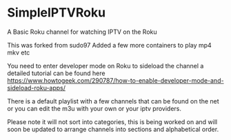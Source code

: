 # SimpleIPTVRoku
A Basic Roku channel for watching IPTV on the Roku

This was forked from sudo97 
Added a few more containers to play mp4 mkv etc 

You need to enter developer mode on Roku to sideload the channel a detailed tutorial can be found here 
https://www.howtogeek.com/290787/how-to-enable-developer-mode-and-sideload-roku-apps/

There is a default playlist with a few channels that can be found on the net or you can edit the m3u with your own or your iptv providers.

Please note it will not sort into categories, this is being worked on and will soon be updated to arrange channels into sections and alphabetical order.


